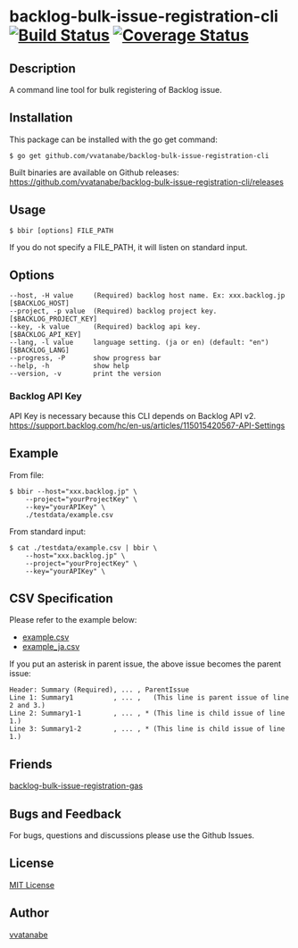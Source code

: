 # backlog-bulk-issue-registration-cli [![Build Status](https://travis-ci.org/vvatanabe/backlog-bulk-issue-registration-cli.svg?branch=master)](https://travis-ci.org/vvatanabe/backlog-bulk-issue-registration-cli) [![Coverage Status](https://coveralls.io/repos/github/vvatanabe/backlog-bulk-issue-registration-cli/badge.svg?branch=master)](https://coveralls.io/github/vvatanabe/backlog-bulk-issue-registration-cli?branch=master)

## Description
A command line tool for bulk registering of Backlog issue.

## Installation
This package can be installed with the go get command:

```
$ go get github.com/vvatanabe/backlog-bulk-issue-registration-cli
```

Built binaries are available on Github releases:  
https://github.com/vvatanabe/backlog-bulk-issue-registration-cli/releases

## Usage

```
$ bbir [options] FILE_PATH
```

If you do not specify a FILE_PATH, it will listen on standard input.

## Options
```
--host, -H value     (Required) backlog host name. Ex: xxx.backlog.jp [$BACKLOG_HOST]
--project, -p value  (Required) backlog project key.                  [$BACKLOG_PROJECT_KEY]
--key, -k value      (Required) backlog api key.                      [$BACKLOG_API_KEY]
--lang, -l value     language setting. (ja or en) (default: "en")     [$BACKLOG_LANG]
--progress, -P       show progress bar
--help, -h           show help
--version, -v        print the version
```

### Backlog API Key
API Key is necessary because this CLI depends on Backlog API v2.  
https://support.backlog.com/hc/en-us/articles/115015420567-API-Settings

## Example
From file:
```
$ bbir --host="xxx.backlog.jp" \
    --project="yourProjectKey" \
    --key="yourAPIKey" \
    ./testdata/example.csv
```

From standard input:
```
$ cat ./testdata/example.csv | bbir \
    --host="xxx.backlog.jp" \
    --project="yourProjectKey" \
    --key="yourAPIKey" \
```

## CSV Specification
Please refer to the example below:
- [example.csv](https://github.com/vvatanabe/backlog-bulk-issue-registration-cli/blob/master/testdata/example.csv)
- [example_ja.csv](https://github.com/vvatanabe/backlog-bulk-issue-registration-cli/blob/master/testdata/example_ja.csv)

If you put an asterisk in parent issue, the above issue becomes the parent issue:
```
Header: Summary (Required), ... , ParentIssue
Line 1: Summary1          , ... ,   (This line is parent issue of line 2 and 3.)
Line 2: Summary1-1        , ... , * (This line is child issue of line 1.)
Line 3: Summary1-2        , ... , * (This line is child issue of line 1.)
```

## Friends
[backlog-bulk-issue-registration-gas](https://github.com/nulab/backlog-bulk-issue-registration-gas)

## Bugs and Feedback
For bugs, questions and discussions please use the Github Issues.

## License
[MIT License](http://www.opensource.org/licenses/mit-license.php)

## Author
[vvatanabe](https://github.com/vvatanabe)